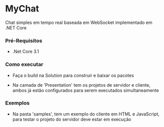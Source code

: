 # MyChat

Chat simples em tempo real baseada em WebSocket implementado em .NET Core

### Pré-Requisitos

* .Net Core 3.1

### Como executar

* Faça o build na Solution para construir e baixar os pacotes

* Na camada de 'Presentation' tem os projetos de servidor e cliente, ambos já estão configurados para serem executados simultaneamente

### Exemplos

* Na pasta 'samples', tem um exemplo do cliente em HTML e JavaScript, para testar o projeto do servidor deve estar em execução
